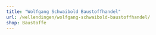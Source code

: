 ```yaml
---
title: "Wolfgang Schwaibold Baustoffhandel"
url: /wellendingen/wolfgang-schwaibold-baustoffhandel/
shop: Baustoffe
---
```

